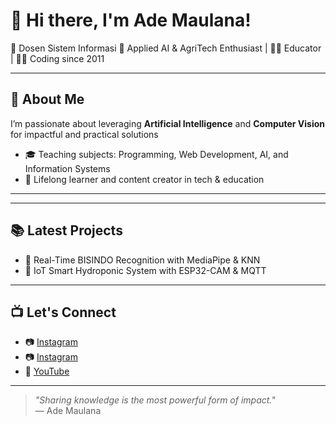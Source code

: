 # 👋 Hi there, I'm Ade Maulana!

📍 Dosen Sistem Informasi 
🤖 Applied AI & AgriTech Enthusiast | 👨‍🏫 Educator | 👨‍💻 Coding since 2011

---

## 🚀 About Me

I’m passionate about leveraging **Artificial Intelligence** and **Computer Vision** for impactful and practical solutions

- 🎓 Teaching subjects: Programming, Web Development, AI, and Information Systems
- 🧠 Lifelong learner and content creator in tech & education

---



---

## 📚 Latest Projects

- 🤖 Real-Time BISINDO Recognition with MediaPipe & KNN
- 🌱 IoT Smart Hydroponic System with ESP32-CAM & MQTT

---

## 📺 Let's Connect

- 📷 [Instagram](https://instagram.com/ademaulana_)
- 📷 [Instagram](https://tiktok.com/ademaulana_4)
- 🎥 [YouTube](https://www.youtube.com/@ademaulana_4)

---

> *"Sharing knowledge is the most powerful form of impact."*  
> — Ade Maulana
